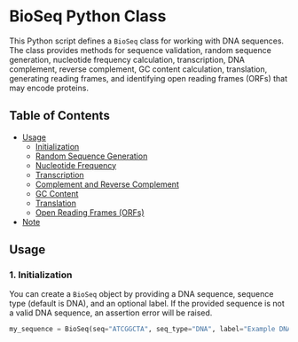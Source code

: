 # BioSeq Python Class

This Python script defines a `BioSeq` class for working with DNA sequences. The class provides methods for sequence validation, random sequence generation, nucleotide frequency calculation, transcription, DNA complement, reverse complement, GC content calculation, translation, generating reading frames, and identifying open reading frames (ORFs) that may encode proteins.

## Table of Contents
- [Usage](#usage)
  - [Initialization](#1-initialization)
  - [Random Sequence Generation](#2-random-sequence-generation)
  - [Nucleotide Frequency](#3-nucleotide-frequency)
  - [Transcription](#4-transcription)
  - [Complement and Reverse Complement](#5-complement-and-reverse-complement)
  - [GC Content](#6-gc-content)
  - [Translation](#7-translation)
  - [Open Reading Frames (ORFs)](#8-open-reading-frames-orfs)
- [Note](#note)

## Usage

### 1. Initialization
You can create a `BioSeq` object by providing a DNA sequence, sequence type (default is DNA), and an optional label. If the provided sequence is not a valid DNA sequence, an assertion error will be raised.

```python
my_sequence = BioSeq(seq="ATCGGCTA", seq_type="DNA", label="Example DNA")
